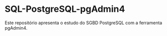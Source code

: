 # SQL-PostgreSQL-pgAdmin4
Este repositório apresenta o estudo do SGBD PostgreSQL com a ferramenta pgAdmin4.
